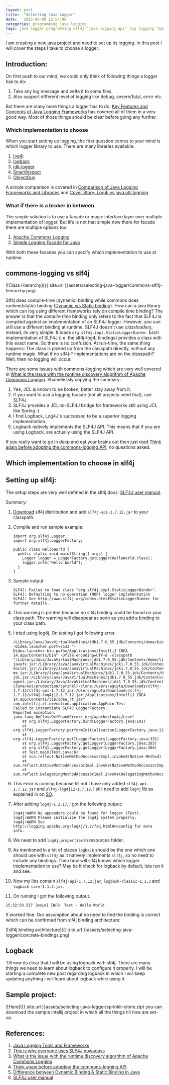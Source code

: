 ```yaml
---
layout: post
title:  "Selecting Java Logger"
date:   2015-06-08 12:54:00
categories: programming java logging
tags: java logger programming slf4j "java logging api" log logging "apache commons logging" 
---
```


I am creating a new java project and need to set up its logging. In this post I will cover the steps I take to choose a logger.

## Introduction:

On first push to our mind, we could only think of following things a logger has to do:

1. Take any log message and write it to some files.
2. Also support different level of logging like debug, severe/fatal, error etc.

But there are many more things a logger has to do. [Key Features and Concepts of Java Logging Frameworks](http://www.java-logging.com/concepts/) has covered all of them in a very good way. Most of those things should be clear before going any further.

### Which implementation to  choose

When you start setting up logging, the first question comes to your mind is which logger library to use. There are many libraries available:

1. [log4j](http://logging.apache.org/log4j/2.x/)
2. [logback](http://logback.qos.ch/)
3. [jdk-logger](https://docs.oracle.com/javase/7/docs/api/java/util/logging/Logger.html)
4. [SmartInspect](http://www.gurock.com/smartinspect/)
5. [ObjectGuy](http://www.theobjectguy.com/javalog/)

A simple comparison is covered in [Comparison of Java Logging Frameworks and Libraries](http://www.java-logging.com/comparison/) and [Cover Story: Log4j vs java.util.logging](http://java.sys-con.com/node/48541)

### What if there is a broker in between

The simple solution is to use a facade or magic interface layer over multiple implementation of logger. But life is not that simple now there for facade there are multiple options too:

1. [Apache Commons Logging](http://commons.apache.org/proper/commons-logging/)
2. [Simple Logging Facade for Java](http://www.slf4j.org/)

With both these facades you can specify which implementation to use at runtime.

## commons-logging vs slf4j

![Class Hierarchy]({{ site.url }}assets/selecting-java-logger/commons-slf4j-hierarchy.png)

Slf4j does compile-time (dynamic) binding while commons does runtime(static) binding ([Dynamic v/s Static binding](http://geekexplains.blogspot.in/2008/06/dynamic-binding-vs-static-binding-in.html)). How can a java library which can log using different frameworks rely on compile time binding?  The answer is  that the *compile-time* binding only refers to the fact that SLF4J is compiled against an implementation of an SLF4J logger. However, you can still use a different binding at runtime. SLF4J doesn't use *classloaders*, instead, its very simple:  It loads `org.slf4j.impl.StaticLoggerBinder`.  Each implementation of SLF4J (i.e. the slf4j-log4j bindings) provides a class with this exact name. So there is no confusion.  At run-time, the same thing happens: The class is picked up from the classpath directly, without any runtime magic.  What if no slf4j-* implementations are on the classpath?  Well, then no logging will occur.

There are some issues with commons-logging which are very well covered in [What is the issue with the runtime discovery algorithm of Apache Commons Logging](http://stackoverflow.com/questions/3222895/what-is-the-issue-with-the-runtime-discovery-algorithm-of-apache-commons-logging). Shamelessly copying the summary:

1. Yes, JCL is known to be broken, better stay away from it.
2. If you want to use a logging facade (not all projects need that), use SLF4J.
3. SLF4J provides a JCL-to-SLF4J bridge for frameworks still using JCL like Spring :(
4. I find Logback, Log4J's successor, to be a superior logging implementation.
5. Logback natively implements the SLF4J API. This means that if you are using Logback, are actually using the SLF4J API.

If you really want to go in deep and eat your brains out then just read [Think again before adopting the commons-logging API](http://articles.qos.ch/thinkAgain.html), no questions asked.

## Which implementation to choose in slf4j


## Setting up slf4j:
The setup steps are very well defined in the slf4j docs: [SLF4J user manual](http://www.slf4j.org/manual.html).

Summary:

1. [Download](http://www.slf4j.org/download.html) slf4j distribution and add `slf4j-api-1.7.12.jar` to your classpath.
2. Compile and run sample example:

    ```
    import org.slf4j.Logger;
    import org.slf4j.LoggerFactory;

    public class HelloWorld {
      public static void main(String[] args) {
        Logger logger = LoggerFactory.getLogger(HelloWorld.class);
        logger.info("Hello World");
      }
    }
    ```
3. Sample output

    ```
    SLF4J: Failed to load class "org.slf4j.impl.StaticLoggerBinder".
    SLF4J: Defaulting to no-operation (NOP) logger implementation
    SLF4J: See http://www.slf4j.org/codes.html#StaticLoggerBinder for further details.
    ```
4. This warning is printed because no slf4j binding could be found on your class path. The warning will disappear as soon as you add a [binding](http://www.slf4j.org/manual.html#swapping) to your class path.
5. I tried using log4j. On testing I got following error.

    ```
    /Library/Java/JavaVirtualMachines/jdk1.7.0_55.jdk/Contents/Home/bin/java -Didea.launcher.port=7533 "-Didea.launcher.bin.path=/Applications/IntelliJ IDEA 14.app/Contents/bin" -Dfile.encoding=UTF-8 -classpath "/Library/Java/JavaVirtualMachines/jdk1.7.0_55.jdk/Contents/Home/lib/ant-javafx.jar:/Library/Java/JavaVirtualMachines/jdk1.7.0_55.jdk/Contents/Home/lib/dt.jar:/Library/Java/JavaVirtualMachines/jdk1.7.0_55.jdk/Contents/Home/lib/javafx-doclet.jar:/Library/Java/JavaVirtualMachines/jdk1.7.0_55.jdk/Contents/Home/lib/javafx-mx.jar:/Library/Java/JavaVirtualMachines/jdk1.7.0_55.jdk/Contents/Home/lib/jconsole.jar:/Library/Java/JavaVirtualMachines/jdk1.7.0_55.jdk/Contents/Home/lib/sa-jdi.jar:/Library/Java/JavaVirtualMachines/jdk1.7.0_55.jdk/Contents/Home/lib/tools.jar:/Library/Java/JavaVirtualMachines/jdk1.7.0_55.jdk/Contents/Home/jre/lib/charsets.jar:/Library/Java/JavaVirtualMachines/jdk1.7.0_55.jdk/Contents/Home/jre/lib/deploy.jar:/Library/Java/JavaVirtualMachines/jdk1.7.0_55.jdk/Contents/Home/jre/lib/htmlconverter.jar:/Library/Java/JavaVirtualMachines/jdk1.7.0_55.jdk/Contents/Home/jre/lib/javaws.jar:/Library/Java/JavaVirtualMachines/jdk1.7.0_55.jdk/Contents/Home/jre/lib/jce.jar:/Library/Java/JavaVirtualMachines/jdk1.7.0_55.jdk/Contents/Home/jre/lib/jfr.jar:/Library/Java/JavaVirtualMachines/jdk1.7.0_55.jdk/Contents/Home/jre/lib/jfxrt.jar:/Library/Java/JavaVirtualMachines/jdk1.7.0_55.jdk/Contents/Home/jre/lib/jsse.jar:/Library/Java/JavaVirtualMachines/jdk1.7.0_55.jdk/Contents/Home/jre/lib/management-agent.jar:/Library/Java/JavaVirtualMachines/jdk1.7.0_55.jdk/Contents/Home/jre/lib/plugin.jar:/Library/Java/JavaVirtualMachines/jdk1.7.0_55.jdk/Contents/Home/jre/lib/resources.jar:/Library/Java/JavaVirtualMachines/jdk1.7.0_55.jdk/Contents/Home/jre/lib/rt.jar:/Library/Java/JavaVirtualMachines/jdk1.7.0_55.jdk/Contents/Home/jre/lib/ext/dnsns.jar:/Library/Java/JavaVirtualMachines/jdk1.7.0_55.jdk/Contents/Home/jre/lib/ext/localedata.jar:/Library/Java/JavaVirtualMachines/jdk1.7.0_55.jdk/Contents/Home/jre/lib/ext/sunec.jar:/Library/Java/JavaVirtualMachines/jdk1.7.0_55.jdk/Contents/Home/jre/lib/ext/sunjce_provider.jar:/Library/Java/JavaVirtualMachines/jdk1.7.0_55.jdk/Contents/Home/jre/lib/ext/sunpkcs11.jar:/Library/Java/JavaVirtualMachines/jdk1.7.0_55.jdk/Contents/Home/jre/lib/ext/zipfs.jar:/Users/agupta/Projects/Sprinklr-clone/out/production/Sprinklr-clone:/Users/agupta/Downloads/slf4j-1.7.12/slf4j-api-1.7.12.jar:/Users/agupta/Downloads/slf4j-1.7.12/slf4j-log4j12-1.7.12.jar:/Applications/IntelliJ IDEA 14.app/Contents/lib/idea_rt.jar" com.intellij.rt.execution.application.AppMain Test
    Failed to instantiate SLF4J LoggerFactory
    Reported exception:
    java.lang.NoClassDefFoundError: org/apache/log4j/Level
        at org.slf4j.LoggerFactory.bind(LoggerFactory.java:141)
        at org.slf4j.LoggerFactory.performInitialization(LoggerFactory.java:120)
        at org.slf4j.LoggerFactory.getILoggerFactory(LoggerFactory.java:331)
        at org.slf4j.LoggerFactory.getLogger(LoggerFactory.java:283)
        at org.slf4j.LoggerFactory.getLogger(LoggerFactory.java:304)
        at Test.main(Test.java:6)
        at sun.reflect.NativeMethodAccessorImpl.invoke0(Native Method)
        at sun.reflect.NativeMethodAccessorImpl.invoke(NativeMethodAccessorImpl.java:57)
        at sun.reflect.DelegatingMethodAccessorImpl.invoke(DelegatingMethodAccessorImpl.java:43)

    ```
6. This error is coming because till not I have only added `slf4j-api-1.7.12.jar` and `slf4j-log4j12-1.7.12`. I still need to add `log4j` lib as explained in on [SO](http://stackoverflow.com/questions/10585656/java-lang-classnotfoundexception-org-apache-log4j-level).
7. After adding `log4j-1.2.17`, I got the following output:

    ```
    log4j:WARN No appenders could be found for logger (Test).
    log4j:WARN Please initialize the log4j system properly.
    log4j:WARN See http://logging.apache.org/log4j/1.2/faq.html#noconfig for more info.
    ```
8. We need to add `log4j.properties` in resources folder.
9. As mentioned in a lot of places `logback` should be the one which one should use with `slf4j` as it natively implements `slf4j`, so no need to include any bindings. Then how will slf4j knows which logger implementation to use? May be it check for logback by default, lets run it and see.
10. Now my libs contain `slf4j-api-1.7.12.jar`, `logback-classic-1.1.3` and `logback-core-1.1.3.jar`.
11. On running I got the following output.

```
15:32:58.537 [main] INFO  Test - Hello World
```

It worked fine. Our assumption about no need to find the binding is correct which can be confirmed from slf4j binding architecture:

![slf4j binding architecture]({{ site.url }}assets/selecting-java-logger/concrete-bindings.png)


## Logback

Till now its clear that I will be using logback with slf4j. There are many things we need to learn about logback to configure it properly. I will be starting a complete new post regarding logback in which I will keep updating anything I will learn about logback while using it.

## Sample project:

![Here]({{ site.url }}assets/selecting-java-logger/sprinklr-clone.zip) you can download the sample intellij project in which all the things till now are set-up.

## References:

1. [Java Logging Tools and Frameworks](http://www.java-logging.com/)
2. [This is why everyone uses SLF4J nowadays](http://jayunit100.blogspot.in/2013/10/simplifying-distinction-between-sl4j.html)
3. [What is the issue with the runtime discovery algorithm of Apache Commons Logging](http://stackoverflow.com/questions/3222895/what-is-the-issue-with-the-runtime-discovery-algorithm-of-apache-commons-logging)
4. [Think again before adopting the commons-logging API](http://articles.qos.ch/thinkAgain.html)
5. [Difference between Dynamic Binding & Static Binding in Java](http://geekexplains.blogspot.in/2008/06/dynamic-binding-vs-static-binding-in.html)
6. [SLF4J user manual](http://www.slf4j.org/manual.html)